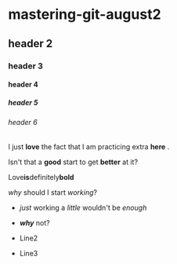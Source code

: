 
# mastering-git-august2

## header 2

### header 3

#### header 4

##### header 5

###### header 6


I just **love** the fact that I am practicing extra **here** . 

Isn't that a __good__ start to get **better** at it?

Love**is**definitely**bold**

_why_ should I start _working_?

* *just* working a *little* wouldn't be *enough*

* ***why*** not?



- Line2

- Line3 